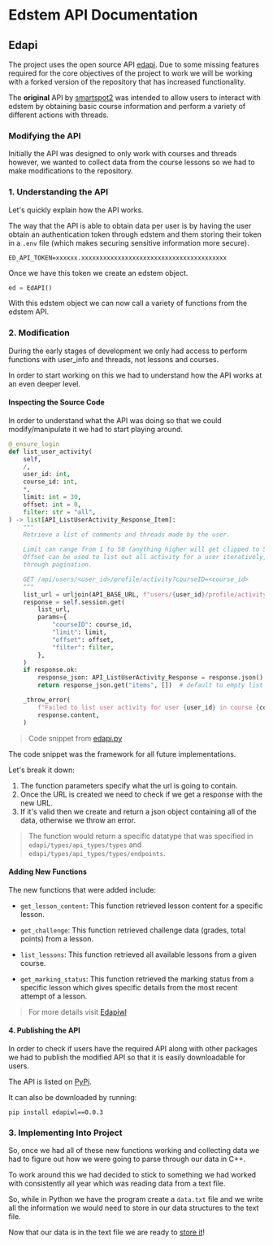 # Edstem API Documentation

## Edapi

The project uses the open source API [edapi](https://github.com/smartspot2/edapi/tree/master). Due to some missing features required for the core objectives of the project to work we will be working with a forked version of the repository that has increased functionality.

The **original** API by [smartspot2](https://github.com/smartspot2) was intended to allow users to interact with edstem by obtaining basic course information and perform a variety of different actions with threads.

### Modifying the API

Initially the API was designed to only work with courses and threads however, we wanted to collect data from the course lessons so we had to make modifications to the repository.

### 1. Understanding the API

Let's quickly explain how the API works.

The way that the API is able to obtain data per user is by having the user obtain an authentication token through edstem and them storing their token in a `.env` file (which makes securing sensitive information more secure).

```env
ED_API_TOKEN=xxxxxx.xxxxxxxxxxxxxxxxxxxxxxxxxxxxxxxxxxxxxxxx
```

Once we have this token we create an edstem object.
```python
ed = EdAPI()
```

With this edstem object we can now call a variety of functions from the edstem API.


### 2. Modification

During the early stages of development we only had access to perform functions with user_info and threads, not lessons and courses.

In order to start working on this we had to understand how the API works at an even deeper level.

#### Inspecting the Source Code

In order to understand what the API was doing so that we could modify/manipulate it we had to start playing around.

```python
@_ensure_login
def list_user_activity(
    self,
    /,
    user_id: int,
    course_id: int,
    *,
    limit: int = 30,
    offset: int = 0,
    filter: str = "all",
) -> list[API_ListUserActivity_Response_Item]:
    """
    Retrieve a list of comments and threads made by the user.

    Limit can range from 1 to 50 (anything higher will get clipped to 50).
    Offset can be used to list out all activity for a user iteratively,
    through pagination.

    GET /api/users/<user_id>/profile/activity?courseID=<course_id>
    """
    list_url = urljoin(API_BASE_URL, f"users/{user_id}/profile/activity")
    response = self.session.get(
        list_url,
        params={
            "courseID": course_id,
            "limit": limit,
            "offset": offset,
            "filter": filter,
        },
    )
    if response.ok:
        response_json: API_ListUserActivity_Response = response.json()
        return response_json.get("items", [])  # default to empty list

    _throw_error(
        f"Failed to list user activity for user {user_id} in course {course_id}.",
        response.content,
    )
```
>Code snippet from [edapi.py](https://github.com/smartspot2/edapi/blob/master/edapi/edapi.py)

The code snippet was the framework for all future implementations.

Let's break it down:
1. The function parameters specify what the url is going to contain.
2. Once the URL is created we need to check if we get a response with the new URL.
3. If it's valid then we create and return a json object containing all of the data, otherwise we throw an error.

>The function would return a specific datatype that was specified in `edapi/types/api_types/types` and `edapi/types/api_types/types/endpoints`.

#### Adding New Functions

The new functions that were added include:

* `get_lesson_content`: This function retrieved lesson content for a specific lesson.

* `get_challenge`: This function retrieved challenge data (grades, total points) from a lesson.

* `list_lessons`: This function retrieved all available lessons from a given course.

* `get_marking_status`: This function retrieved the marking status from a specific lesson which gives specific details from the most recent attempt of a lesson.

>For more details visit [Edapiwl](https://github.com/trevmoy/edapiwl/blob/main/edapi/edapi.py)

#### 4. Publishing the API

In order to check if users have the required API along with other packages we had to publish the modified API so that it is easily downloadable for users.

The API is listed on [PyPi](https://pypi.org/project/edapiwl/0.0.3/).

It can also be downloaded by running:
```
pip install edapiwl==0.0.3
```

### 3. Implementing Into Project

So, once we had all of these new functions working and collecting data we had to figure out how we were going to parse through our data in C++. 

To work around this we had decided to stick to something we had worked with consistently all year which was reading data from a text file.

So, while in Python we have the program create a `data.txt` file and we write all the information we would need to store in our data structures to the text file.

Now that our data is in the text file we are ready to [store it](dsa.md)!